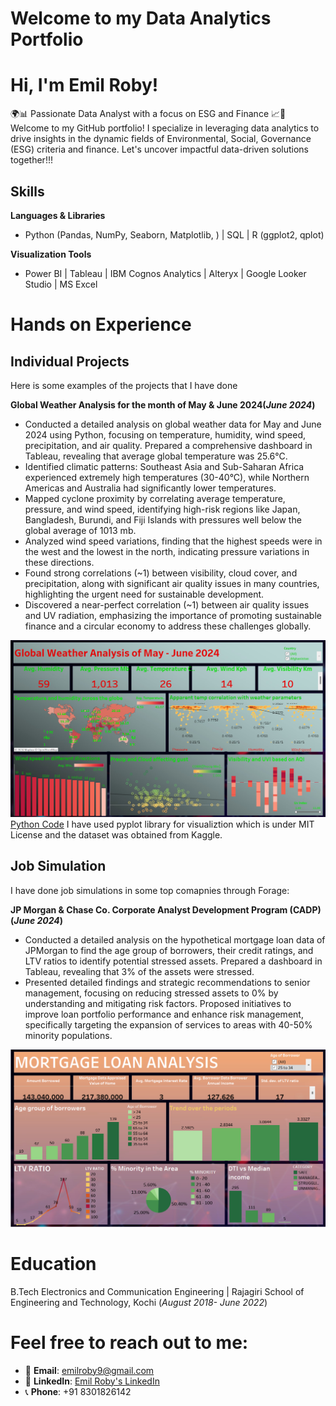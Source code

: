 # Welcome to my Data Analytics Portfolio

# Hi, I'm Emil Roby!
🌍📊 Passionate Data Analyst with a focus on ESG and Finance 📈💼
Welcome to my GitHub portfolio! I specialize in leveraging data analytics to drive insights in the dynamic fields of Environmental, Social, Governance (ESG) criteria and finance.  Let's uncover impactful data-driven solutions together!!!

## Skills
**Languages & Libraries**
- Python (Pandas, NumPy, Seaborn, Matplotlib, ) |  SQL | R (ggplot2, qplot)

**Visualization Tools**
- Power BI | Tableau | IBM Cognos Analytics | Alteryx | Google Looker Studio | MS Excel

# Hands on Experience

## Individual Projects
Here is some examples of the projects that I have done

**Global Weather Analysis for the month of May &  June 2024(_June 2024_)**
- Conducted a detailed analysis on global weather data for May and June 2024 using Python, focusing on temperature, humidity, wind speed, precipitation, and air quality. Prepared a comprehensive dashboard in Tableau, revealing that average global temperature was 25.6°C.
- Identified climatic patterns: Southeast Asia and Sub-Saharan Africa experienced extremely high temperatures (30-40°C), while Northern Americas and Australia had significantly lower temperatures.
- Mapped cyclone proximity by correlating average temperature, pressure, and wind speed, identifying high-risk regions like Japan, Bangladesh, Burundi, and Fiji Islands with pressures well below the global average of 1013 mb.
- Analyzed wind speed variations, finding that the highest speeds were in the west and the lowest in the north, indicating pressure variations in these directions.
- Found strong correlations (~1) between visibility, cloud cover, and precipitation, along with significant air quality issues in many countries, highlighting the urgent need for sustainable development.
- Discovered a near-perfect correlation (~1) between air quality issues and UV radiation, emphasizing the importance of promoting sustainable finance and a circular economy to address these challenges globally.

![Global Weather Analysis Dashboard](assets/Global_Weather_Analysis_2024.png)
[Python Code](codes/Global_Weather_Analysis_May_June_2024.ipynb)
I have used pyplot library for visualiztion which is under MIT License and the dataset was obtained from Kaggle.


## Job Simulation
I have done job simulations in some top comapnies through Forage:

**JP Morgan & Chase Co. Corporate Analyst Development Program (CADP) (_June 2024_)**
- Conducted a detailed analysis on the hypothetical mortgage loan data of JPMorgan to find the age group of borrowers, their credit ratings, and LTV ratios to identify potential stressed assets. Prepared a
  dashboard in Tableau, revealing that 3% of the assets were stressed.
- Presented detailed findings and strategic recommendations to senior management, focusing on reducing stressed assets to 0% by understanding and mitigating risk factors. Proposed initiatives to improve loan 
  portfolio performance and enhance risk management, specifically targeting the expansion of services to areas with 40-50% minority populations.

![JP Morgan Mortgage Loan Dashboard](assets/JP_Morgan_Loan_Data_Tableau_Tempplate.png)

# Education
B.Tech Electronics and Communication Engineering | Rajagiri School of Engineering and Technology, Kochi (_August 2018- June 2022_)

# Feel free to reach out to me:
- 📧 **Email**: [emilroby9@gmail.com](mailto:emilroby9@gmail.com)
- 🔗 **LinkedIn**: [Emil Roby's LinkedIn](https://www.linkedin.com/in/emil-roby-878792314/)
- 📞 **Phone**: +91 8301826142
